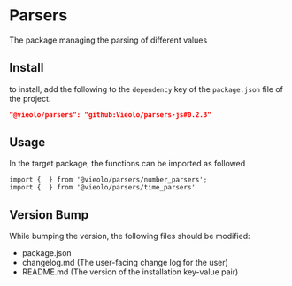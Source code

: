 # Parsers
The package managing the parsing of different values

## Install
to install, add the following to the `dependency` key of the `package.json` file of the project.

```json
"@vieolo/parsers": "github:Vieolo/parsers-js#0.2.3"
```

## Usage
In the target package, the functions can be imported as followed
```JS
import {  } from '@vieolo/parsers/number_parsers';
import {  } from '@vieolo/parsers/time_parsers'
```

## Version Bump
While bumping the version, the following files should be modified:
- package.json
- changelog.md (The user-facing change log for the user)
- README.md (The version of the installation key-value pair)